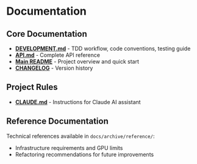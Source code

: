 # Documentation

## Core Documentation

- **[DEVELOPMENT.md](DEVELOPMENT.md)** - TDD workflow, code conventions, testing guide
- **[API.md](API.md)** - Complete API reference
- **[Main README](../README.md)** - Project overview and quick start
- **[CHANGELOG](../CHANGELOG.md)** - Version history

## Project Rules

- **[CLAUDE.md](../CLAUDE.md)** - Instructions for Claude AI assistant

## Reference Documentation

Technical references available in `docs/archive/reference/`:
- Infrastructure requirements and GPU limits
- Refactoring recommendations for future improvements
